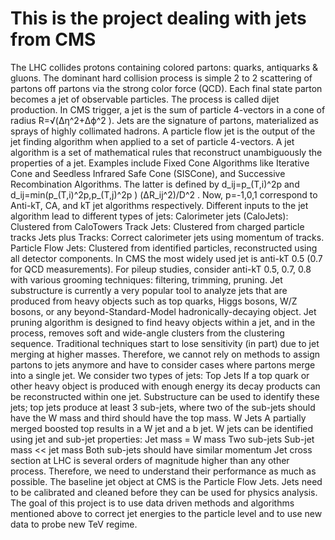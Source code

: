 # This is the project dealing with jets from CMS

The LHC collides protons containing colored partons: quarks, antiquarks & gluons.
The dominant hard collision process is simple 2 to 2 scattering of partons off partons via the strong color force (QCD). Each final state parton becomes a jet of observable particles. The process is called dijet production. In CMS trigger, a jet is the sum of particle 4-vectors in a cone of radius R=√(Δη^2+Δϕ^2 ). Jets are the signature of partons, materialized as sprays of highly collimated hadrons. A particle flow jet is the output of the jet finding algorithm when applied to a set of particle 4-vectors. A jet algorithm is a set of mathematical rules that reconstruct unambiguously the properties of a jet. Examples include Fixed Cone Algorithms like Iterative Cone and Seedless Infrared Safe Cone (SISCone), and Successive Recombination Algorithms. The latter is defined by d_ij=p_(T,i)^2p  and d_ij=min⁡(p_(T,i)^2p,p_(T,j)^2p )  (ΔR_ij^2)/D^2 . Now, p=-1,0,1 correspond to Anti-kT, CA, and kT jet algorithms respectively. 
Different inputs to the jet algorithm lead to different types of jets:
	Calorimeter jets (CaloJets): Clustered from CaloTowers
	Track Jets: Clustered from charged particle tracks
	Jets plus Tracks: Correct calorimeter jets using momentum of tracks.
	Particle Flow Jets: Clustered from identified particles, reconstructed using all detector components.
In CMS the most widely used jet is anti-kT 0.5 (0.7 for QCD measurements). For pileup studies, consider anti-kT 0.5, 0.7, 0.8 with various grooming techniques: filtering, trimming, pruning.
Jet substructure is currently a very popular tool to analyze jets that are produced from heavy objects such as top quarks, Higgs bosons, W/Z bosons, or any beyond-Standard-Model hadronically-decaying object. Jet pruning algorithm is designed to find heavy objects within a jet, and in the process, removes soft and wide-angle clusters from the clustering sequence. Traditional techniques start to lose sensitivity (in part) due to jet merging at higher masses. Therefore, we cannot rely on methods to assign partons to jets anymore and have to consider cases where partons merge into a single jet. We consider two types of jets:
	Top Jets
If a top quark or other heavy object is produced with enough energy its decay products can be reconstructed within one jet. Substructure can be used to identify these jets; top jets produce at least 3 sub-jets, where two of the sub-jets should have the W mass and third should have the top mass.
	W Jets
A partially merged boosted top results in a W jet and a b jet. W jets can be identified using jet and sub-jet properties:
	Jet mass = W mass
	Two sub-jets
	Sub-jet mass << jet mass
	Both sub-jets should have similar momentum
Jet cross section at LHC is several orders of magnitude higher than any other process. Therefore, we need to understand their performance as much as possible. The baseline jet object at CMS is the Particle Flow Jets. Jets need to be calibrated and cleaned before they can be used for physics analysis. The goal of this project is to use data driven methods and algorithms mentioned above to correct jet energies to the particle level and to use new data to probe new TeV regime.
